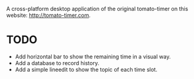 A cross-platform desktop application of the original tomato-timer on this website: http://tomato-timer.com.

# TODO
+ Add horizontal bar to show the remaining time in a visual way.
+ Add a database to record history.
+ Add a simple lineedit to show the topic of each time slot.
